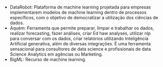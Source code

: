 - DataRobot: Plataforma de machine learning projetada para empresas implementarem modelos de machine learning dentro de processos específicos, com o objetivo de democratizar a utilização dos ciências de dados.
- Aquém: Ferramenta que permite preparar, limpar e trabalhar os dados, realizar forecasting, fazer análises, criar Ed haw analyses, utilizar nlp para conversar com os dados, criar relatórios utilizando Inteligência Artificial generativa, além de diversas integrações. É uma ferramenta sensacional para consultores de data science e profissionais de data Science Analytics em agências ou Marketing.
- BigML: Recurso de machine learning.